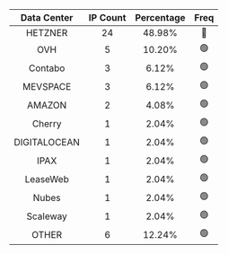 | Data Center | IP Count | Percentage | Freq |
|:------------:|:--------:|:-----------:|:-----:|
| HETZNER | 24 | 48.98% | 🔴 |
| OVH | 5 | 10.20% | 🟢 |
| Contabo | 3 | 6.12% | 🟢 |
| MEVSPACE | 3 | 6.12% | 🟢 |
| AMAZON | 2 | 4.08% | 🟢 |
| Cherry | 1 | 2.04% | 🟢 |
| DIGITALOCEAN | 1 | 2.04% | 🟢 |
| IPAX | 1 | 2.04% | 🟢 |
| LeaseWeb | 1 | 2.04% | 🟢 |
| Nubes | 1 | 2.04% | 🟢 |
| Scaleway | 1 | 2.04% | 🟢 |
| OTHER | 6 | 12.24% | 🟢 |